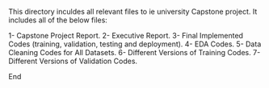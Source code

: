 This directory inculdes all relevant files to ie university Capstone project. It includes all of the below files:

1- Capstone Project Report.
2- Executive Report.
3- Final Implemented Codes (training, validation, testing and deployment).
4- EDA Codes.
5- Data Cleaning Codes for All Datasets.
6- Different Versions of Training Codes.
7- Different Versions of Validation Codes.

End
